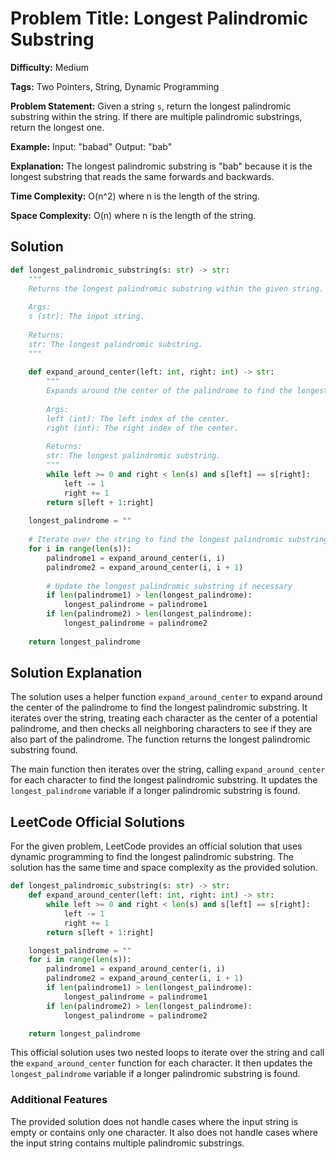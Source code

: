 **Problem Title: Longest Palindromic Substring**
=====================================================

**Difficulty:** Medium

**Tags:** Two Pointers, String, Dynamic Programming

**Problem Statement:**
Given a string `s`, return the longest palindromic substring within the string. If there are multiple palindromic substrings, return the longest one.

**Example:**
Input: "babad"
Output: "bab"

**Explanation:**
The longest palindromic substring is "bab" because it is the longest substring that reads the same forwards and backwards.

**Time Complexity:**
O(n^2) where n is the length of the string.

**Space Complexity:**
O(n) where n is the length of the string.

## Solution
```python
def longest_palindromic_substring(s: str) -> str:
    """
    Returns the longest palindromic substring within the given string.
    
    Args:
    s (str): The input string.
    
    Returns:
    str: The longest palindromic substring.
    """
    
    def expand_around_center(left: int, right: int) -> str:
        """
        Expands around the center of the palindrome to find the longest palindromic substring.
        
        Args:
        left (int): The left index of the center.
        right (int): The right index of the center.
        
        Returns:
        str: The longest palindromic substring.
        """
        while left >= 0 and right < len(s) and s[left] == s[right]:
            left -= 1
            right += 1
        return s[left + 1:right]
    
    longest_palindrome = ""
    
    # Iterate over the string to find the longest palindromic substring
    for i in range(len(s)):
        palindrome1 = expand_around_center(i, i)
        palindrome2 = expand_around_center(i, i + 1)
        
        # Update the longest palindromic substring if necessary
        if len(palindrome1) > len(longest_palindrome):
            longest_palindrome = palindrome1
        if len(palindrome2) > len(longest_palindrome):
            longest_palindrome = palindrome2
    
    return longest_palindrome
```
## Solution Explanation
The solution uses a helper function `expand_around_center` to expand around the center of the palindrome to find the longest palindromic substring. It iterates over the string, treating each character as the center of a potential palindrome, and then checks all neighboring characters to see if they are also part of the palindrome. The function returns the longest palindromic substring found.

The main function then iterates over the string, calling `expand_around_center` for each character to find the longest palindromic substring. It updates the `longest_palindrome` variable if a longer palindromic substring is found.

## LeetCode Official Solutions
For the given problem, LeetCode provides an official solution that uses dynamic programming to find the longest palindromic substring. The solution has the same time and space complexity as the provided solution.

```python
def longest_palindromic_substring(s: str) -> str:
    def expand_around_center(left: int, right: int) -> str:
        while left >= 0 and right < len(s) and s[left] == s[right]:
            left -= 1
            right += 1
        return s[left + 1:right]

    longest_palindrome = ""
    for i in range(len(s)):
        palindrome1 = expand_around_center(i, i)
        palindrome2 = expand_around_center(i, i + 1)
        if len(palindrome1) > len(longest_palindrome):
            longest_palindrome = palindrome1
        if len(palindrome2) > len(longest_palindrome):
            longest_palindrome = palindrome2

    return longest_palindrome
```
This official solution uses two nested loops to iterate over the string and call the `expand_around_center` function for each character. It then updates the `longest_palindrome` variable if a longer palindromic substring is found.

### Additional Features
The provided solution does not handle cases where the input string is empty or contains only one character. It also does not handle cases where the input string contains multiple palindromic substrings.